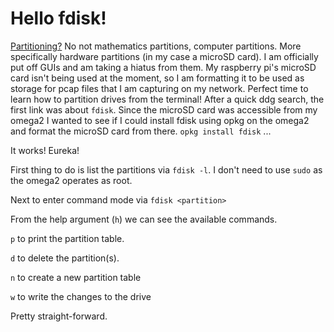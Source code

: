 # Hello fdisk!

[Partitioning?](https://en.wikipedia.org/wiki/Partition) No not mathematics partitions, computer partitions. More specifically hardware partitions (in my case a microSD card). I am officially put off GUIs and am taking a hiatus from them. My raspberry pi's microSD card isn't being used at the moment, so I am formatting it to be used as storage for pcap files that I am capturing on my network. Perfect time to learn how to partition drives from the terminal! After a quick ddg search, the first link was about `fdisk`. Since the microSD card was accessible from my omega2 I wanted to see if I could install fdisk using opkg on the omega2 and format the microSD card from there. `opkg install fdisk` ...

It works! Eureka!

First thing to do is list the partitions via `fdisk -l`. I don't need to use `sudo` as the omega2 operates as root.

Next to enter command mode via `fdisk <partition>`

From the help argument (`h`) we can see the available commands. 

`p` to print the partition table.

`d` to delete the partition(s).

`n` to create a new partition table

`w` to write the changes to the drive

Pretty straight-forward. 
